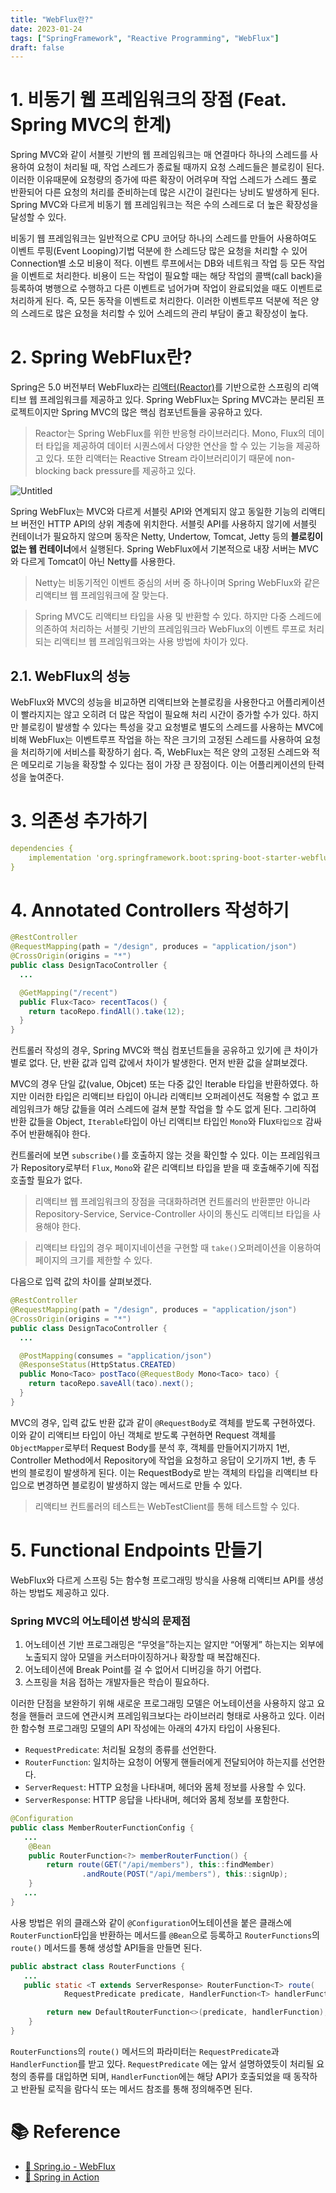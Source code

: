 ```yaml
---
title: "WebFlux란?"
date: 2023-01-24
tags: ["SpringFramework", "Reactive Programming", "WebFlux"]
draft: false
---
```


# 1. 비동기 웹 프레임워크의 장점 (Feat. Spring MVC의 한계)

Spring MVC와 같이 서블릿 기반의 웹 프레임워크는 매 연결마다 하나의 스레드를 사용하여 요청이 처리될 때, 작업 스레드가 종료될 때까지 요청 스레드들은 블로킹이 된다. 이러한 이유때문에 요청량의 증가에 따른 확장이 어려우며 작업 스레드가 스레드 풀로 반환되어 다른 요청의 처리를 준비하는데 많은 시간이 걸린다는 낭비도 발생하게 된다. Spring MVC와 다르게 비동기 웹 프레임워크는 적은 수의 스레드로 더 높은 확장성을 달성할 수 있다.

비동기 웹 프레임워크는 일반적으로 CPU 코어당 하나의 스레드를 만들어 사용하여도 이벤트 루핑(Event Looping)기법 덕분에 한 스레드당 많은 요청을 처리할 수 있어 Connection별 소모 비용이 적다. 이벤트 루프에서는 DB와 네트워크 작업 등 모든 작업을 이벤트로 처리한다. 비용이 드는 작업이 필요할 때는 해당 작업의 콜백(call back)을 등록하여 병행으로 수행하고 다른 이벤트로 넘어가며 작업이 완료되었을 때도 이벤트로 처리하게 된다. 즉, 모든 동작을 이벤트로 처리한다. 이러한 이벤트루프 덕분에 적은 양의 스레드로 많은 요청을 처리할 수 있어 스레드의 관리 부담이 줄고 확장성이 높다.

# 2. Spring WebFlux란?

Spring은 5.0 버전부터 WebFlux라는 [리액터(Reactor)](https://github.com/reactor/reactor)를 기반으로한 스프링의 리액티브 웹 프레임워크를 제공하고 있다. Spring WebFlux는 Spring MVC과는 분리된 프로젝트이지만 Spring MVC의 많은 핵심 컴포넌트들을 공유하고 있다.

> Reactor는 Spring WebFlux를 위한 반응형 라이브러리다. Mono, Flux의 데이터 타입을 제공하여 데이터 시퀀스에서 다양한 연산을 할 수 있는 기능을 제공하고 있다. 또한 리액터는 Reactive Stream 라이브러리이기 때문에 non-blocking back pressure를 제공하고 있다.
>

![Untitled](content/posts/Spring-WebFlux/image/20230124-WebFlux란/img.png)

Spring WebFlux는 MVC와 다르게 서블릿 API와 연계되지 않고 동일한 기능의 리액티브 버전인 HTTP API의 상위 계층에 위치한다. 서블릿 API를 사용하지 않기에 서블릿 컨테이너가 필요하지 않으며 동작은 Netty, Undertow, Tomcat, Jetty 등의 **블로킹이 없는 웹 컨테이너**에서 실행된다. Spring WebFlux에서 기본적으로 내장 서버는 MVC와 다르게 Tomcat이 아닌 Netty를 사용한다.

> Netty는 비동기적인 이벤트 중심의 서버 중 하나이며 Spring WebFlux와 같은 리액티브 웹 프레임워크에 잘 맞는다.
>

> Spring MVC도 리액티브 타입을 사용 및 반환할 수 있다. 하지만 다중 스레드에 의존하여 처리하는 서블릿 기반의 프레임워크라 WebFlux의 이벤트 루프로 처리되는 리액티브 웹 프레임워크와는 사용 방법에 차이가 있다.
>

## 2.1. WebFlux의 성능

WebFlux와 MVC의 성능을 비교하면 리액티브와 논블로킹을 사용한다고 어플리케이션이 빨라지지는 않고 오히려 더 많은 작업이 필요해 처리 시간이 증가할 수가 있다. 하지만 블로킹이 발생할 수 있다는 특성을 갖고 요청별로 별도의 스레드를 사용하는 MVC에 비해 WebFlux는 이벤트루프 작업을 하는 작은 크기의 고정된 스레드를 사용하여 요청을 처리하기에 서비스를 확장하기 쉽다. 즉, WebFlux는 적은 양의 고정된 스레드와 적은 메모리로 기능을 확장할 수 있다는 점이 가장 큰 장점이다. 이는 어플리케이션의 탄력성을 높여준다.

# 3. 의존성 추가하기

```yaml
dependencies {
    implementation 'org.springframework.boot:spring-boot-starter-webflux'
}
```

# 4. Annotated Controllers 작성하기

```java
@RestController
@RequestMapping(path = "/design", produces = "application/json")
@CrossOrigin(origins = "*")
public class DesignTacoController {
  ...

  @GetMapping("/recent")
  public Flux<Taco> recentTacos() {
    return tacoRepo.findAll().take(12);
  }
}
```

컨트롤러 작성의 경우, Spring MVC와 핵심 컴포넌트들을 공유하고 있기에 큰 차이가 별로 없다. 단, 반환 값과 입력 값에서 차이가 발생한다. 먼저 반환 값을 살펴보겠다.

MVC의 경우 단일 값(value, Objcet) 또는 다중 값인 Iterable 타입을 반환하였다. 하지만 이러한 타입은 리액티브 타입이 아니라 리액티브 오퍼레이션도 적용할 수 없고 프레임워크가 해당 값들을 여러 스레드에 걸쳐 분할 작업을 할 수도 없게 된다. 그리하여 반환 값들을 Object, `Iterable`타입이 아닌 리액티브 타입인 `Mono`와 Flux`타입으로` 감싸주어 반환해줘야 한다.

컨트롤러에 보면 `subscribe()`를 호출하지 않는 것을 확인할 수 있다. 이는 프레임워크가 Repository로부터 `Flux`, `Mono`와 같은 리액티브 타입을 받을 때 호출해주기에 직접 호출할 필요가 없다.

> 리액티브 웹 프레임워크의 장점을 극대화하려면 컨트롤러의 반환뿐만 아니라 Repository-Service, Service-Controller 사이의 통신도 리액티브 타입을 사용해야 한다.
>

> 리액티브 타입의 경우 페이지네이션을 구현할 때 `take()`오퍼레이션을 이용하여 페이지의 크기를 제한할 수 있다.
>

다음으로 입력 값의 차이를 살펴보겠다.

```java
@RestController
@RequestMapping(path = "/design", produces = "application/json")
@CrossOrigin(origins = "*")
public class DesignTacoController {
  ...

  @PostMapping(consumes = "application/json")
  @ResponseStatus(HttpStatus.CREATED)
  public Mono<Taco> postTaco(@RequestBody Mono<Taco> taco) {
    return tacoRepo.saveAll(taco).next();
  }
}
```

MVC의 경우, 입력 값도 반환 값과 같이 `@RequestBody`로 객체를 받도록 구현하였다. 이와 같이 리액티브 타입이 아닌 객체로 받도록 구현하면 Request 객체를 `ObjectMapper`로부터 Request Body를 분석 후, 객체를 만들어지기까지 1번, Controller Method에서 Repository에 작업을 요청하고 응답이 오기까지 1번, 총 두 번의 블로킹이 발생하게 된다. 이는 RequestBody로 받는 객체의 타입을 리액티브 타입으로 변경하면 블로킹이 발생하지 않는 메서드로 만들 수 있다.

> 리액티브 컨트롤러의 테스트는 WebTestClient를 통해 테스트할 수 있다.
>

# 5. Functional Endpoints 만들기

WebFlux와 다르게 스프링 5는 함수형 프로그래밍 방식을 사용해 리액티브 API를 생성하는 방법도 제공하고 있다.

### Spring MVC의 어노테이션 방식의 문제점

1. 어노테이션 기반 프로그래밍은 “무엇을”하는지는 알지만 “어떻게” 하는지는 외부에 노출되지 않아 모델을 커스터마이징하거나 확장할 때 복잡해진다.
2. 어노테이션에 Break Point를 걸 수 없어서 디버깅을 하기 어렵다.
3. 스프링을 처음 접하는 개발자들은 학습이 필요하다.

이러한 단점을 보완하기 위해 새로운 프로그래밍 모델은 어노테이션을 사용하지 않고 요청을 핸들러 코드에 연관시켜 프레임워크보다는 라이브러리 형태로 사용하고 있다. 이러한 함수형 프로그래밍 모델의 API 작성에는 아래의 4가지 타입이 사용된다.

- `RequestPredicate`: 처리될 요청의 종류를 선언한다.
- `RouterFunction`: 일치하는 요청이 어떻게 핸들러에게 전달되어야 하는지를 선언한다.
- `ServerRequest`: HTTP 요청을 나타내며, 헤더와 몸체 정보를 사용할 수 있다.
- `ServerResponse`: HTTP 응답을 나타내며, 헤더와 몸체 정보를 포함한다.

```java
@Configuration
public class MemberRouterFunctionConfig {
   ...
    @Bean
    public RouterFunction<?> memberRouterFunction() {
        return route(GET("/api/members"), this::findMember)
                .andRoute(POST("/api/members"), this::signUp);
    }
   ...
}
```

사용 방법은 위의 클래스와 같이 `@Configuration`어노테이션을 붙은 클래스에 `RouterFunction`타입을 반환하는 메서드를 `@Bean`으로 등록하고 `RouterFunctions`의 `route()` 메서드를 통해 생성할 API들을 만들면 된다.

```java
public abstract class RouterFunctions {
   ...
   public static <T extends ServerResponse> RouterFunction<T> route(
			RequestPredicate predicate, HandlerFunction<T> handlerFunction) {

		return new DefaultRouterFunction<>(predicate, handlerFunction);
	}
}
```

`RouterFunctions`의 `route()` 메서드의 파라미터는 `RequestPredicate`과 `HandlerFunction`를 받고 있다. `RequestPredicate` 에는 앞서 설명하였듯이 처리될 요청의 종류를 대입하면 되며, `HandlerFunction`에는 해당 API가 호출되었을 때 동작하고 반환될 로직을 람다식 또는 메서드 참조를 통해 정의해주면 된다.

# 📚 Reference
- [🔗 Spring.io - WebFlux](https://docs.spring.io/spring-framework/docs/5.3.25/reference/html/web-reactive.html#webflux)
- [📕 Spring in Action](https://search.shopping.naver.com/book/catalog/32441616013?cat_id=50010920&frm=PBOKPRO&query=%EC%8A%A4%ED%94%84%EB%A7%81+%EC%9D%B8+%EC%95%A1%EC%85%98&NaPm=ct%3Dlda9nxco%7Cci%3Dd906c43162d8f7ea0058b5d8256de70e78a43e28%7Ctr%3Dboknx%7Csn%3D95694%7Chk%3D2751d7b7f4d90950bf02e054abfb3a756da88fab)
